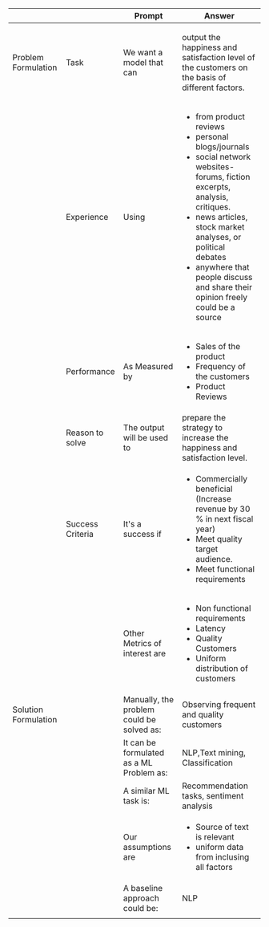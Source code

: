 |                      	|                  	| Prompt                                    	| Answer                                                                                                                                                                                                                                                                	|
|----------------------	|------------------	|-------------------------------------------	|-----------------------------------------------------------------------------------------------------------------------------------------------------------------------------------------------------------------------------------------------------------------------	|
| Problem Formulation  	| Task             	| We want a model that can                  	| <p>output the happiness and satisfaction level of the customers on the basis of different factors.</p>                                                                                                                                                                       	|
|                      	| Experience       	| Using                                     	| <ul><li> from product reviews</li><li>personal blogs/journals</li><li> social network websites- forums, fiction excerpts, analysis, critiques.<li> news articles, stock market analyses, or political debates</li> <li>anywhere that people discuss and share their opinion freely could be a source</li></ul>|
|                      	| Performance      	| As Measured by                            	| <ul><li> Sales of the product</li><li> Frequency of the customers</li><li> Product Reviews</li></ul>                                                                                                                                                                                                   	|
|                      	| Reason to solve  	| The output will be used to                	| prepare the strategy to increase the happiness and satisfaction level.                                                                                                                                                                                                	|
|                      	| Success Criteria 	| It's a success if                         	| <ul><li>Commercially beneficial (Increase revenue by 30 % in next fiscal year)</li><li> Meet quality target audience.</li><li> Meet functional requirements</li></ul>                                                                                                                                 	|
|                      	|                  	| Other Metrics of interest are             	| <ul><li> Non functional requirements</li><li> Latency</li><li>Quality Customers</li> <li>Uniform distribution of customers </li></ul>                                                                                                                                                                         	|
| Solution Formulation 	|                  	| Manually, the problem could be solved as: 	| Observing frequent and quality customers                                                                                                                                                                                                                              	|
|                      	|                  	| It can be formulated as a ML Problem as:  	| NLP,Text mining, Classification                                                                                                                                                                                                                                       	|
|                      	|                  	| A similar ML task is:                     	| Recommendation tasks, sentiment analysis                                                                                                                                                                                                                              	|
|                      	|                  	| Our assumptions are                       	| <ul><li>Source of text is relevant</li><li> uniform data from inclusing all factors</li></ul>                                                                                                                                                                                                 	|
|                      	|                  	| A baseline approach could be:             	| NLP                                                                                                                                                                                                                                                                   	|
                                                                                                                                                                                                                                                            	|

